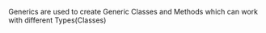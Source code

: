 Generics are used to create Generic Classes and Methods
 which can work with different Types(Classes)


